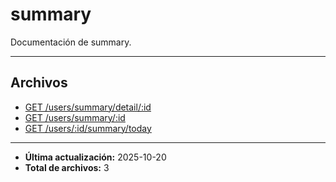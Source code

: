 # summary

Documentación de summary.

---

## Archivos

- [GET /users/summary/detail/:id](./summary-day-detail.md)
- [GET /users/summary/:id](./summary-range.md)
- [GET /users/:id/summary/today](./summary-today.md)

---

- **Última actualización:** 2025-10-20  
- **Total de archivos:** 3
